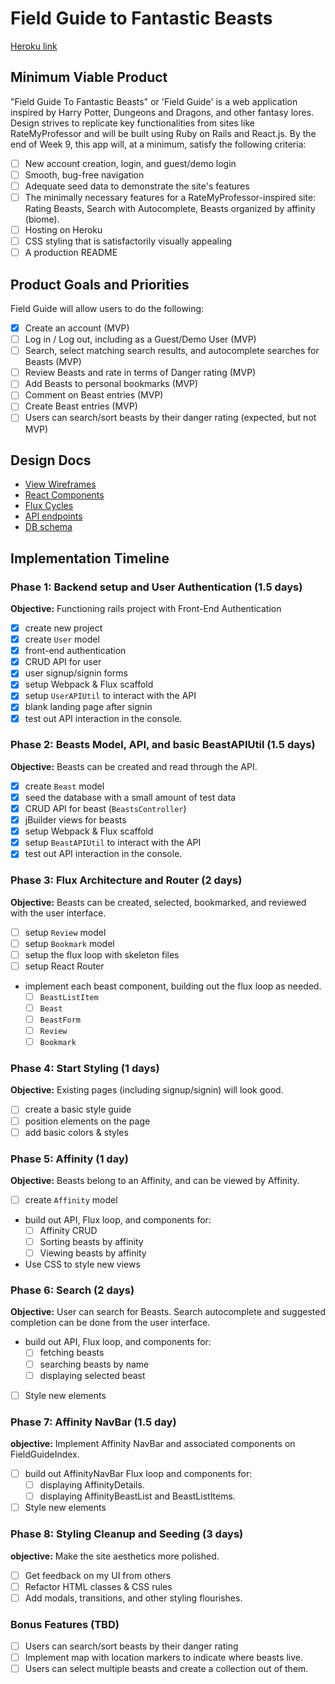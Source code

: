 # Field Guide to Fantastic Beasts

[Heroku link][heroku]

[heroku]: https://field-guide-to-beasts.herokuapp.com/

## Minimum Viable Product

"Field Guide To Fantastic Beasts" or 'Field Guide' is a web application inspired by Harry Potter, Dungeons and Dragons, and other fantasy lores. Design strives to replicate key functionalities from sites like RateMyProfessor and will be built using Ruby on Rails and React.js. By the end of Week 9, this app will, at a minimum, satisfy the following criteria:

- [ ] New account creation, login, and guest/demo login
- [ ] Smooth, bug-free navigation
- [ ] Adequate seed data to demonstrate the site's features
- [ ] The minimally necessary features for a RateMyProfessor-inspired site: Rating Beasts, Search with Autocomplete, Beasts organized by affinity (biome).
- [ ] Hosting on Heroku
- [ ] CSS styling that is satisfactorily visually appealing
- [ ] A production README

## Product Goals and Priorities

Field Guide will allow users to do the following:

<!-- This is a Markdown checklist. Use it to keep track of your
progress. Put an x between the brackets for a checkmark: [x] -->

- [x] Create an account (MVP)
- [ ] Log in / Log out, including as a Guest/Demo User (MVP)
- [ ] Search, select matching search results, and autocomplete searches for Beasts (MVP)
- [ ] Review Beasts and rate in terms of Danger rating (MVP)
- [ ] Add Beasts to personal bookmarks (MVP)
- [ ] Comment on Beast entries (MVP)
- [ ] Create Beast entries (MVP)
- [ ] Users can search/sort beasts by their danger rating (expected, but not MVP)

## Design Docs
* [View Wireframes][views]
* [React Components][components]
* [Flux Cycles][flux-cycles]
* [API endpoints][api-endpoints]
* [DB schema][schema]

[views]: ./docs/views.md
[components]: ./docs/components.md
[flux-cycles]: ./docs/flux-cycles.md
[api-endpoints]: ./docs/api-endpoints.md
[schema]: ./docs/schema.md

## Implementation Timeline

### Phase 1: Backend setup and User Authentication (1.5 days)

**Objective:** Functioning rails project with Front-End Authentication

- [x] create new project
- [x] create `User` model
- [x] front-end authentication
- [x] CRUD API for user
- [x] user signup/signin forms
- [x] setup Webpack & Flux scaffold
- [x] setup `UserAPIUtil` to interact with the API
- [x] blank landing page after signin
- [x] test out API interaction in the console.

### Phase 2: Beasts Model, API, and basic BeastAPIUtil (1.5 days)

**Objective:** Beasts can be created and read through the API.

- [x] create `Beast` model
- [x] seed the database with a small amount of test data
- [x] CRUD API for beast (`BeastsController`)
- [x] jBuilder views for beasts
- [x] setup Webpack & Flux scaffold
- [x] setup `BeastAPIUtil` to interact with the API
- [x] test out API interaction in the console.

### Phase 3: Flux Architecture and Router (2 days)

**Objective:** Beasts can be created, selected, bookmarked, and reviewed with the user interface.

- [ ] setup `Review` model
- [ ] setup `Bookmark` model
- [ ] setup the flux loop with skeleton files
- [ ] setup React Router
- implement each beast component, building out the flux loop as needed.
  - [ ] `BeastListItem`
  - [ ] `Beast`
  - [ ] `BeastForm`
  - [ ] `Review`
  - [ ] `Bookmark`

### Phase 4: Start Styling (1 days)

**Objective:** Existing pages (including signup/signin) will look good.

- [ ] create a basic style guide
- [ ] position elements on the page
- [ ] add basic colors & styles

### Phase 5: Affinity (1 day)

**Objective:** Beasts belong to an Affinity, and can be viewed by Affinity.

- [ ] create `Affinity` model
- build out API, Flux loop, and components for:
  - [ ] Affinity CRUD
  - [ ] Sorting beasts by affinity
  - [ ] Viewing beasts by affinity
- Use CSS to style new views

### Phase 6: Search (2 days)

**Objective:** User can search for Beasts. Search autocomplete and suggested completion can be done from the user interface.

- build out API, Flux loop, and components for:
  - [ ] fetching beasts
  - [ ] searching beasts by name
  - [ ] displaying selected beast
- [ ] Style new elements

### Phase 7: Affinity NavBar (1.5 day)

**objective:** Implement Affinity NavBar and associated components on FieldGuideIndex.

- [ ] build out AffinityNavBar Flux loop and components for:
  - [ ] displaying AffinityDetails.
  - [ ] displaying AffinityBeastList and BeastListItems.
- [ ] Style new elements

### Phase 8: Styling Cleanup and Seeding (3 days)

**objective:** Make the site aesthetics more polished.

- [ ] Get feedback on my UI from others
- [ ] Refactor HTML classes & CSS rules
- [ ] Add modals, transitions, and other styling flourishes.

### Bonus Features (TBD)
- [ ] Users can search/sort beasts by their danger rating
- [ ] Implement map with location markers to indicate where beasts live.
- [ ] Users can select multiple beasts and create a collection out of them.
